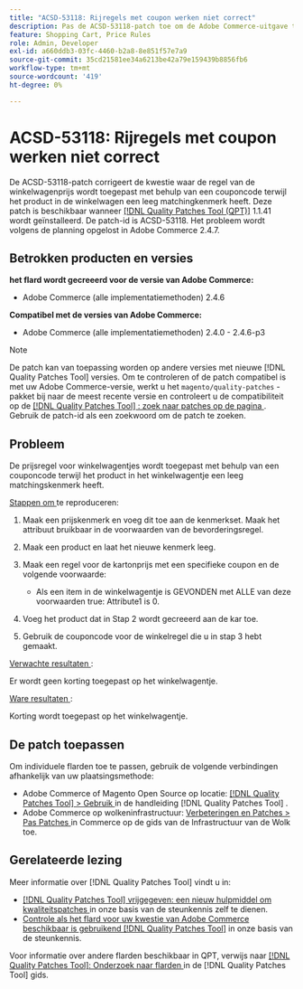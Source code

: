 ```yaml
---
title: "ACSD-53118: Rijregels met coupon werken niet correct"
description: Pas de ACSD-53118-patch toe om de Adobe Commerce-uitgave te herstellen waar de regel van de winkelwagenprijs wordt toegepast met behulp van een couponcode, terwijl het product in het winkelwagentje een leeg matchingkenmerk heeft.
feature: Shopping Cart, Price Rules
role: Admin, Developer
exl-id: a660ddb3-03fc-4460-b2a8-8e851f57e7a9
source-git-commit: 35cd21581ee34a6213be42a79e159439b8856fb6
workflow-type: tm+mt
source-wordcount: '419'
ht-degree: 0%

---
```


# ACSD-53118: Rijregels met coupon werken niet correct

De ACSD-53118-patch corrigeert de kwestie waar de regel van de winkelwagenprijs wordt toegepast met behulp van een couponcode terwijl het product in de winkelwagen een leeg matchingkenmerk heeft. Deze patch is beschikbaar wanneer [[!DNL Quality Patches Tool (QPT)]](/help/announcements/adobe-commerce-announcements/magento-quality-patches-released-new-tool-to-self-serve-quality-patches.md) 1.1.41 wordt geïnstalleerd. De patch-id is ACSD-53118. Het probleem wordt volgens de planning opgelost in Adobe Commerce 2.4.7.

## Betrokken producten en versies

**het flard wordt gecreeerd voor de versie van Adobe Commerce:**

* Adobe Commerce (alle implementatiemethoden) 2.4.6

**Compatibel met de versies van Adobe Commerce:**

* Adobe Commerce (alle implementatiemethoden) 2.4.0 - 2.4.6-p3

>[!NOTE]
>
>De patch kan van toepassing worden op andere versies met nieuwe [!DNL Quality Patches Tool] versies. Om te controleren of de patch compatibel is met uw Adobe Commerce-versie, werkt u het `magento/quality-patches` -pakket bij naar de meest recente versie en controleert u de compatibiliteit op de [[!DNL Quality Patches Tool] : zoek naar patches op de pagina ](https://experienceleague.adobe.com/tools/commerce-quality-patches/index.html) . Gebruik de patch-id als een zoekwoord om de patch te zoeken.

## Probleem

De prijsregel voor winkelwagentjes wordt toegepast met behulp van een couponcode terwijl het product in het winkelwagentje een leeg matchingskenmerk heeft.

<u> Stappen om </u> te reproduceren:

1. Maak een prijskenmerk en voeg dit toe aan de kenmerkset. Maak het attribuut bruikbaar in de voorwaarden van de bevorderingsregel.
1. Maak een product en laat het nieuwe kenmerk leeg.
1. Maak een regel voor de kartonprijs met een specifieke coupon en de volgende voorwaarde:

   * Als een item in de winkelwagentje is GEVONDEN met ALLE van deze voorwaarden true: Attribute1 is 0.

1. Voeg het product dat in Stap 2 wordt gecreeerd aan de kar toe.
1. Gebruik de couponcode voor de winkelregel die u in stap 3 hebt gemaakt.

<u> Verwachte resultaten </u>:

Er wordt geen korting toegepast op het winkelwagentje.

<u> Ware resultaten </u>:

Korting wordt toegepast op het winkelwagentje.

## De patch toepassen

Om individuele flarden toe te passen, gebruik de volgende verbindingen afhankelijk van uw plaatsingsmethode:

* Adobe Commerce of Magento Open Source op locatie: [[!DNL Quality Patches Tool]  > Gebruik ](https://experienceleague.adobe.com/docs/commerce-operations/tools/quality-patches-tool/usage.html) in de handleiding [!DNL Quality Patches Tool] .
* Adobe Commerce op wolkeninfrastructuur: [ Verbeteringen en Patches > Pas Patches ](https://experienceleague.adobe.com/docs/commerce-cloud-service/user-guide/develop/upgrade/apply-patches.html) in Commerce op de gids van de Infrastructuur van de Wolk toe.

## Gerelateerde lezing

Meer informatie over [!DNL Quality Patches Tool] vindt u in:

* [[!DNL Quality Patches Tool]  vrijgegeven: een nieuw hulpmiddel om kwaliteitspatches ](/help/announcements/adobe-commerce-announcements/magento-quality-patches-released-new-tool-to-self-serve-quality-patches.md) in onze basis van de steunkennis zelf te dienen.
* [ Controle als het flard voor uw kwestie van Adobe Commerce beschikbaar is gebruikend  [!DNL Quality Patches Tool]](/help/support-tools/patches-available-in-qpt-tool/check-patch-for-magento-issue-with-magento-quality-patches.md) in onze basis van de steunkennis.

Voor informatie over andere flarden beschikbaar in QPT, verwijs naar [[!DNL Quality Patches Tool]: Onderzoek naar flarden ](https://experienceleague.adobe.com/tools/commerce-quality-patches/index.html) in de [!DNL Quality Patches Tool] gids.
